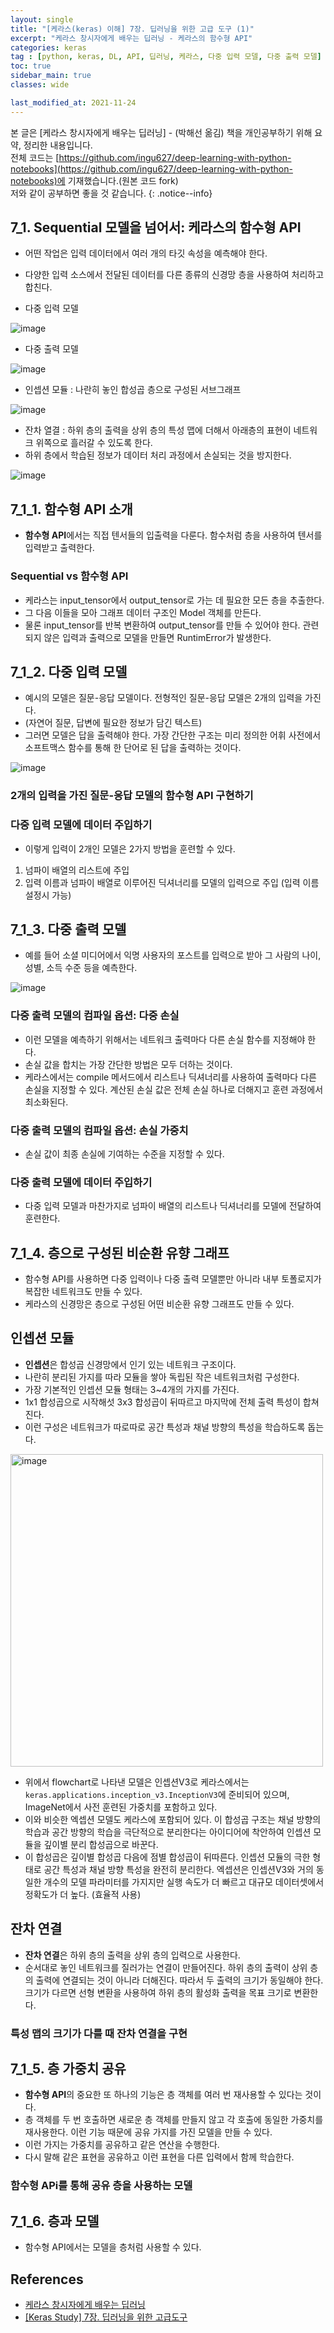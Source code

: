 ```yaml
---
layout: single
title: "[케라스(keras) 이해] 7장. 딥러닝을 위한 고급 도구 (1)"
excerpt: "케라스 창시자에게 배우는 딥러닝 - 케라스의 함수형 API"
categories: keras
tag : [python, keras, DL, API, 딥러닝, 케라스, 다중 입력 모델, 다중 출력 모델]
toc: true
sidebar_main: true
classes: wide

last_modified_at: 2021-11-24
---
```


본 글은 [케라스 창시자에게 배우는 딥러닝] - (박해선 옮김) 책을 개인공부하기 위해 요약, 정리한 내용입니다. <br>전체 코드는 [https://github.com/ingu627/deep-learning-with-python-notebooks](https://github.com/ingu627/deep-learning-with-python-notebooks)에 기재했습니다.(원본 코드 fork) <br>저와 같이 공부하면 좋을 것 같습니다.
{: .notice--info}

## 7_1. Sequential 모델을 넘어서: 케라스의 함수형 API 

- 어떤 작업은 입력 데이터에서 여러 개의 타깃 속성을 예측해야 한다.
- 다양한 입력 소스에서 전달된 데이터를 다른 종류의 신경망 층을 사용하여 처리하고 합친다. 

- 다중 입력 모델 

![image](https://user-images.githubusercontent.com/78655692/143162685-86b03cb4-4a55-441f-8827-58556f1eb54b.png)

- 다중 출력 모델 

![image](https://user-images.githubusercontent.com/78655692/143162795-9ed67b9a-53d2-4edf-850a-e434be596f12.png)

- 인셉션 모듈 : 나란히 놓인 합성곱 층으로 구성된 서브그래프

![image](https://user-images.githubusercontent.com/78655692/143162860-c7dba252-539c-457e-a829-d506e563238a.png)

- 잔차 열결 : 하위 층의 출력을 상위 층의 특성 맵에 더해서 아래층의 표현이 네트워크 위쪽으로 흘러갈 수 있도록 한다. 
- 하위 층에서 학습된 정보가 데이터 처리 과정에서 손실되는 것을 방지한다.

![image](https://user-images.githubusercontent.com/78655692/143163083-c8493abf-2538-43e7-9876-6f8d0d2449a9.png)

## 7_1_1. 함수형 API 소개 

- **함수형 API**에서는 직접 텐서들의 입출력을 다룬다. 함수처럼 층을 사용하여 텐서를 입력받고 출력한다.

### Sequential vs 함수형 API

<script src="https://gist.github.com/ingu627/c285efd3938fe081bd9da126ed419187.js"></script>

- 케라스는 input_tensor에서 output_tensor로 가는 데 필요한 모든 층을 추출한다.
- 그 다음 이들을 모아 그래프 데이터 구조인 Model 객체를 만든다.
- 물론 input_tensor를 반복 변환하여 output_tensor를 만들 수 있어야 한다. 관련되지 않은 입력과 출력으로 모델을 만들면 RuntimError가 발생한다.

<script src="https://gist.github.com/ingu627/8865ae1247c88a2fc0083b127974af1a.js"></script>

## 7_1_2. 다중 입력 모델 

- 예시의 모델은 질문-응답 모델이다. 전형적인 질문-응답 모델은 2개의 입력을 가진다.
- (자연어 질문, 답변에 필요한 정보가 담긴 텍스트) 
- 그러면 모델은 답을 출력해야 한다. 가장 간단한 구조는 미리 정의한 어휘 사전에서 소프트맥스 함수를 통해 한 단어로 된 답을 출력하는 것이다.

![image](https://user-images.githubusercontent.com/78655692/143165187-5d882104-4c38-4803-8a01-0d8aef21cae2.png)

### 2개의 입력을 가진 질문-응답 모델의 함수형 API 구현하기

<script src="https://gist.github.com/ingu627/05d44ab6793e515443f7267571a78900.js"></script>

### 다중 입력 모델에 데이터 주입하기 

- 이렇게 입력이 2개인 모델은 2가지 방법을 훈련할 수 있다.
  
1. 넘파이 배열의 리스트에 주입
2. 입력 이름과 넘파이 배열로 이루어진 딕셔너리를 모델의 입력으로 주입 (입력 이름 설정시 가능)

<script src="https://gist.github.com/ingu627/eff1b6517f3629a0e5c1e7cbc1454757.js"></script>

## 7_1_3. 다중 출력 모델 

- 예를 들어 소셜 미디어에서 익명 사용자의 포스트를 입력으로 받아 그 사람의 나이, 성별, 소득 수준 등을 예측한다.

![image](https://user-images.githubusercontent.com/78655692/143170271-99ebebb9-bf5b-4132-b5fa-074561b41060.png)

<script src="https://gist.github.com/ingu627/07e284fe1531a16c96e2ed9be03e5214.js"></script>


### 다중 출력 모델의 컴파일 옵션: 다중 손실 

- 이런 모델을 예측하기 위해서는 네트워크 출력마다 다른 손실 함수를 지정해야 한다. 
- 손실 값을 합치는 가장 간단한 방법은 모두 더하는 것이다. 
- 케라스에서는 compile 메서드에서 리스트나 딕셔너리를 사용하여 출력마다 다른 손실을 지정할 수 있다. 계산된 손실 값은 전체 손실 하나로 더해지고 훈련 과정에서 최소화된다.

<script src="https://gist.github.com/ingu627/73c915acc3f53a34b6370b35a964671e.js"></script>

### 다중 출력 모델의 컴파일 옵션: 손실 가중치

- 손실 값이 최종 손실에 기여하는 수준을 지정할 수 있다.

<script src="https://gist.github.com/ingu627/252990cabd5519608e7a844ddb52d5bc.js"></script>

### 다중 출력 모델에 데이터 주입하기 

- 다중 입력 모델과 마찬가지로 넘파이 배열의 리스트나 딕셔너리를 모델에 전달하여 훈련한다.

<script src="https://gist.github.com/ingu627/6f3fbd903995c9e3fd28661c7b2d3900.js"></script>

## 7_1_4. 층으로 구성된 비순환 유향 그래프

- 함수형 API를 사용하면 다중 입력이나 다중 출력 모델뿐만 아니라 내부 토폴로지가 복잡한 네트워크도 만들 수 있다.
- 케라스의 신경망은 층으로 구성된 어떤 비순환 유향 그래프도 만들 수 있다. 

## 인셉션 모듈 

- **인셉션**은 합성곱 신경망에서 인기 있는 네트워크 구조이다.
- 나란히 분리된 가지를 따라 모듈을 쌓아 독립된 작은 네트워크처럼 구성한다.
- 가장 기본적인 인셉션 모듈 형태는 3~4개의 가지를 가진다.
- 1x1 합성곱으로 시작해섯 3x3 합성곱이 뒤따르고 마지막에 전체 출력 특성이 합쳐진다.
- 이런 구성은 네트워크가 따로따로 공간 특성과 채널 방향의 특성을 학습하도록 돕는다. 

<img src="https://user-images.githubusercontent.com/78655692/143172975-012369c9-5b4c-4c0a-8903-6423c695d752.png" width="500" alt="image">

<script src="https://gist.github.com/ingu627/065ad1963ae7c53b47dbe11b9b83476f.js"></script>

- 위에서 flowchart로 나타낸 모델은 인셉션V3로 케라스에서는 `keras.applications.inception_v3.InceptionV3`에 준비되어 있으며, ImageNet에서 사전 훈련된 가중치를 포함하고 있다. 
- 이와 비슷한 엑셉션 모델도 케라스에 포함되어 있다. 이 합성곱 구조는 채널 방향의 학습과 공간 방향의 학습을 극단적으로 분리한다는 아이디어에 착안하여 인셉션 모듈을 깊이별 분리 합성곱으로 바꾼다. 
- 이 합성곱은 깊이별 합성곱 다음에 점별 합성곱이 뒤따른다. 인셉션 모듈의 극한 형태로 공간 특성과 채널 방향 특성을 완전히 분리한다. 엑셉션은 인셉션V3와 거의 동일한 개수의 모델 파라미터를 가지지만 실행 속도가 더 빠르고 대규모 데이터셋에서 정확도가 더 높다. (효율적 사용)

## 잔차 연결

- **잔차 연결**은 하위 층의 출력을 상위 층의 입력으로 사용한다. 
- 순서대로 놓인 네트워크를 질러가는 연결이 만들어진다. 하위 층의 출력이 상위 층의 출력에 연결되는 것이 아니라 더해진다. 따라서 두 출력의 크기가 동일해야 한다. 크기가 다르면 선형 변환을 사용하여 하위 층의 활성화 출력을 목표 크기로 변환한다.

### 특성 맵의 크기가 다를 때 잔차 연결을 구현

<script src="https://gist.github.com/ingu627/3b2b0e63d94a20f512c3e3cb4a471d45.js"></script>

## 7_1_5. 층 가중치 공유 

- **함수형 API**의 중요한 또 하나의 기능은 층 객체를 여러 번 재사용할 수 있다는 것이다.
- 층 객체를 두 번 호출하면 새로운 층 객체를 만들지 않고 각 호출에 동일한 가중치를 재사용한다. 이런 기능 때문에 공유 가지를 가진 모델을 만들 수 있다.
- 이런 가지는 가중치를 공유하고 같은 연산을 수행한다.
- 다시 말해 같은 표현을 공유하고 이런 표현을 다른 입력에서 함께 학습한다.

### 함수형 APi를 통해 공유 층을 사용하는 모델 

<script src="https://gist.github.com/ingu627/049ed17fba72be2c7734e3dcd32feaf7.js"></script>

## 7_1_6. 층과 모델 

- 함수형 API에서는 모델을 층처럼 사용할 수 있다.


## References 

- [케라스 창시자에게 배우는 딥러닝](https://www.aladin.co.kr/shop/wproduct.aspx?ItemId=173992478) 
- [[Keras Study] 7장. 딥러닝을 위한 고급도구](https://subinium.github.io/Keras-7/)

